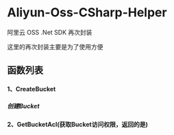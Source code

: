 # Aliyun-Oss-CSharp-Helper

阿里云 OSS .Net SDK 再次封装

这里的再次封装主要是为了使用方便

<h2>函数列表
<h4>1、CreateBucket
<h5>创建Bucket
<h4>2、GetBucketAcl(获取Bucket访问权限，返回的是)
